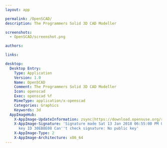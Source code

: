 ```yaml
---
layout: app

permalink: /OpenSCAD/
description: The Programmers Solid 3D CAD Modeller

screenshots:
  - OpenSCAD/screenshot.png

authors:

links:

desktop:
  Desktop Entry:
    Type: Application
    Version: 1.0
    Name: OpenSCAD
    Comment: The Programmers Solid 3D CAD Modeller
    Icon: openscad
    Exec: openscad %f
    MimeType: application/x-openscad
    Categories: Graphics
    Keywords: 3d
  AppImageHub:
    X-AppImage-UpdateInformation: zsync|https://download.opensuse.org/repositories/home:/t-paul/AppImage/OpenSCAD-Branch-InputDriver-latest-x86_64.AppImage.zsync
    X-AppImage-Signature: 'Signature made Sat 13 Jan 2018 06:55:00 PM UTC using RSA
      key ID 30EB8E08 Can''t check signature: No public key'
    X-AppImage-Type: 2
    X-AppImage-Architecture: x86_64
---
```

